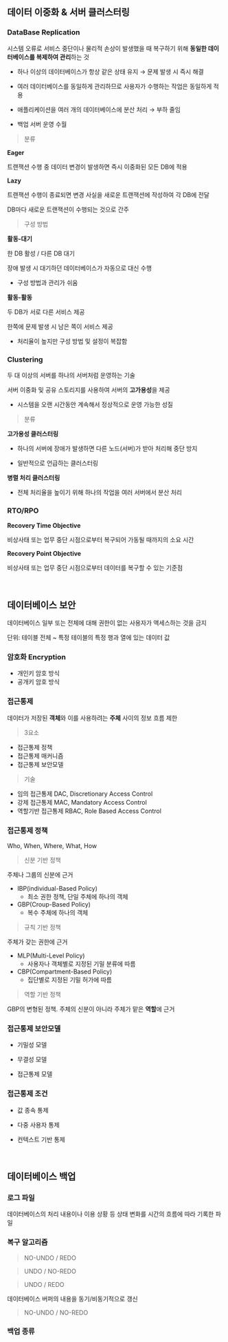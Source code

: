 ## 데이터 이중화 & 서버 클러스터링

### DataBase Replication

시스템 오류로 서비스 중단이나 물리적 손상이 발생했을 때 복구하기 위해 **동일한 데이터베이스를 복제하여 관리**하는 것

- 하나 이상의 데이터베이스가 항상 같은 상태 유지 → 문제 발생 시 즉시 해결

- 여러 데이터베이스를 동일하게 관리하므로 사용자가 수행하는 작업은 동일하게 적용

- 애플리케이션을 여러 개의 데이터베이스에 분산 처리 → 부하 줄임

- 백업 서버 운영 수월


> 분류

**Eager**

트랜잭션 수행 중 데이터 변경이 발생하면 즉시 이중화된 모든 DB에 적용

**Lazy**

트랜잭션 수행이 종료되면 변경 사실을 새로운 트랜잭션에 작성하여 각 DB에 전달

DB마다 새로운 트랜잭션이 수행되는 것으로 간주

> 구성 방법

**활동-대기**

한 DB 활성 / 다른 DB 대기

장애 발생 시 대기하던 데이터베이스가 자동으로 대신 수행

- 구성 방법과 관리가 쉬움

**활동-활동**

두 DB가 서로 다른 서비스 제공

한쪽에 문제 발생 시 남은 쪽이 서비스 제공

- 처리율이 높지만 구성 방법 및 설정이 복잡함


### Clustering

두 대 이상의 서버를 하나의 서버처럼 운영하는 기술

서버 이중화 및 공유 스토리지를 사용하여 서버의 **고가용성**을 제공

- 시스템을 오랜 시간동안 계속해서 정상적으로 운영 가능한 성질

> 분류

**고가용성 클러스터링**

- 하나의 서버에 장애가 발생하면 다른 노드(서버)가 받아 처리해 중단 방지

- 일반적으로 언급하는 클러스터링

**병렬 처리 클러스터링**

- 전체 처리율을 높이기 위해 하나의 작업을 여러 서버에서 분산 처리

### RTO/RPO

**Recovery Time Objective**

비상사태 또는 업무 중단 시점으로부터 복구되어 가동될 때까지의 소요 시간

**Recovery Point Objective**

비상사태 또는 업무 중단 시점으로부터 데이터를 복구할 수 있는 기준점

<br/>

## 데이터베이스 보안

데이터베이스 일부 또는 전체에 대해 권한이 없는 사용자가 액세스하는 것을 금지

단위: 테이블 전체 ~ 특정 테이블의 특정 행과 열에 있는 데이터 값

### 암호화 Encryption

- 개인키 암호 방식
- 공개키 암호 방식

### 접근통제

데이터가 저장된 **객체**와 이를 사용하려는 **주체** 사이의 정보 흐름 제한

> 3요소

- 접근통제 정책
- 접근통제 매커니즘
- 접근통제 보안모델

> 기술

- 임의 접근통제 DAC, Discretionary Access Control
- 강제 접근통제 MAC, Mandatory Access Control
- 역할기반 접근통제 RBAC, Role Based Access Control

### 접근통제 정책

Who, When, Where, What, How

> 신분 기반 정책

주체나 그룹의 신분에 근거

- IBP(individual-Based Policy)
    - 최소 권한 정책, 단일 주체에 하나의 객체
- GBP(Croup-Based Policy)
    - 복수 주체에 하나의 객체

> 규칙 기반 정책

주체가 갖는 권한에 근거

- MLP(Multi-Level Policy)
    - 사용자나 객체별로 지정된 기밀 분류에 따름
- CBP(Compartment-Based Policy)
    - 집단별로 지정된 기밀 허가에 따름

> 역할 기반 정책

GBP의 변형된 정책. 주체의 신분이 아니라 주체가 맡은 **역할**에 근거

### 접근통제 보안모델

- 기밀성 모델

- 무결성 모델

- 접근통제 모델

### 접근통제 조건

- 값 종속 통제

- 다중 사용자 통제

- 컨텍스트 기반 통제

<br/>

## 데이터베이스 백업

### 로그 파일

데이터베이스의 처리 내용이나 이용 상황 등 상태 변화를 시간의 흐름에 따라 기록한 파일

### 복구 알고리즘

> NO-UNDO / REDO

> UNDO / NO-REDO

> UNDO / REDO

데이터베이스 버퍼의 내용을 동기/비동기적으로 갱신

> NO-UNDO / NO-REDO

### 백업 종류




